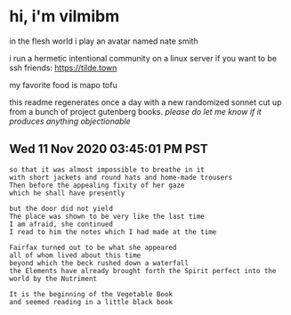 # hi, i'm vilmibm

in the flesh world i play an avatar named nate smith

i run a hermetic intentional community on a linux server if you want to be ssh friends: https://tilde.town

my favorite food is mapo tofu

this readme regenerates once a day with a new randomized sonnet cut up from a bunch of project gutenberg books.
_please do let me know if it produces anything objectionable_

## Wed 11 Nov 2020 03:45:01 PM PST

    so that it was almost impossible to breathe in it
    with short jackets and round hats and home-made trousers
    Then before the appealing fixity of her gaze
    which he shall have presently
    
    but the door did not yield
    The place was shown to be very like the last time
    I am afraid, she continued
    I read to him the notes which I had made at the time
    
    Fairfax turned out to be what she appeared
    all of whom lived about this time
    beyond which the beck rushed down a waterfall
    the Elements have already brought forth the Spirit perfect into the world by the Nutriment
    
    It is the beginning of the Vegetable Book
    and seemed reading in a little black book
